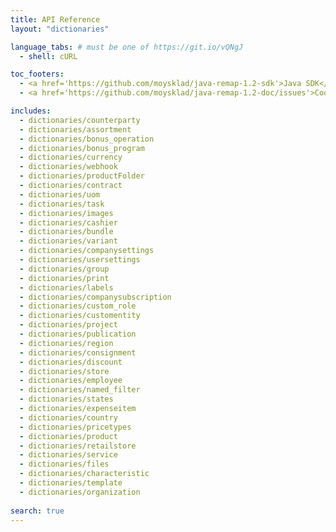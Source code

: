 ```yaml
---
title: API Reference
layout: "dictionaries"

language_tabs: # must be one of https://git.io/vQNgJ
  - shell: cURL

toc_footers:
  - <a href='https://github.com/moysklad/java-remap-1.2-sdk'>Java SDK</a>
  - <a href='https://github.com/moysklad/java-remap-1.2-doc/issues'>Сообщите об ошибке</a>

includes:
  - dictionaries/counterparty
  - dictionaries/assortment
  - dictionaries/bonus_operation
  - dictionaries/bonus_program
  - dictionaries/currency
  - dictionaries/webhook
  - dictionaries/productFolder
  - dictionaries/contract
  - dictionaries/uom  
  - dictionaries/task
  - dictionaries/images
  - dictionaries/cashier
  - dictionaries/bundle
  - dictionaries/variant
  - dictionaries/companysettings
  - dictionaries/usersettings
  - dictionaries/group
  - dictionaries/print
  - dictionaries/labels
  - dictionaries/companysubscription
  - dictionaries/custom_role
  - dictionaries/customentity
  - dictionaries/project
  - dictionaries/publication
  - dictionaries/region
  - dictionaries/consignment
  - dictionaries/discount
  - dictionaries/store
  - dictionaries/employee
  - dictionaries/named_filter
  - dictionaries/states  
  - dictionaries/expenseitem
  - dictionaries/country
  - dictionaries/pricetypes
  - dictionaries/product
  - dictionaries/retailstore
  - dictionaries/service
  - dictionaries/files
  - dictionaries/characteristic
  - dictionaries/template
  - dictionaries/organization
  
search: true
---  
```

